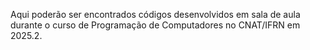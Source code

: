 Aqui  poderão ser encontrados códigos desenvolvidos em sala de aula durante o curso de Programação de Computadores no CNAT/IFRN em 2025.2.
